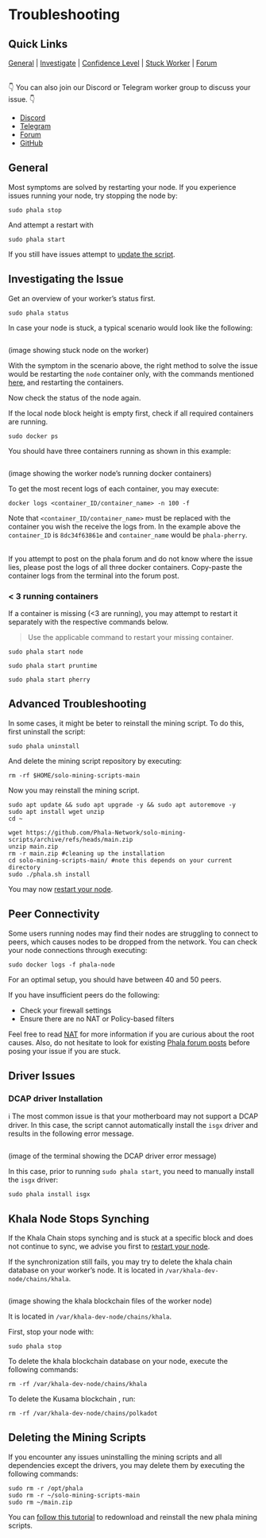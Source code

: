# Troubleshooting

## Quick Links <a href="#quick-links" id="quick-links"></a>

[General](https://github.com/Phala-Network/solo-mining-scripts#navigate) | [Investigate](https://github.com/Phala-Network/solo-mining-scripts#investigating-the-issue) | [Confidence Level](https://wiki.phala.network/en-us/mine/solo/4-0-faq/#confidence-level) | [Stuck Worker](https://github.com/Phala-Network/solo-mining-scripts/tree/main#khala-node-stops-synching) | [Forum](https://forum.phala.network/c/mai/42-category/42)

\
👇 You can also join our Discord or Telegram worker group to discuss your issue. 👇

* [Discord](https://discord.gg/C6E4hQjk)
* [Telegram](https://t.me/phalaworker)
* [Forum](https://forum.phala.network/c/mai/42-category/42)
* [GitHub](https://github.com/Phala-Network/solo-mining-scripts)

## General <a href="#general" id="general"></a>

Most symptoms are solved by restarting your node. If you experience issues running your node, try stopping the node by:

```
sudo phala stop
```

And attempt a restart with

```
sudo phala start
```

If you still have issues attempt to [update the script](solo-scripts-guidance/update-your-workers-node.md).

## Investigating the Issue <a href="#investigating-the-issue" id="investigating-the-issue"></a>

Get an overview of your worker’s status first.

```
sudo phala status
```

In case your node is stuck, a typical scenario would look like the following:

<figure><img src="https://user-images.githubusercontent.com/37558304/147273109-d4d1d5e3-5098-43d1-99f5-2ba995ecd1b6.png" alt=""><figcaption></figcaption></figure>

(image showing stuck node on the worker)

With the symptom in the scenario above, the right method to solve the issue would be restarting the `node` container only, with the commands mentioned [here](troubleshooting.md#general), and restarting the containers.

Now check the status of the node again.

If the local node block height is empty first, check if all required containers are running.

```
sudo docker ps
```

You should have three containers running as shown in this example:

<figure><img src="https://user-images.githubusercontent.com/37558304/145825263-50d69b7e-a7e1-45c9-9eca-cc2d7d3a6b69.png" alt=""><figcaption></figcaption></figure>

(image showing the worker node’s running docker containers)

To get the most recent logs of each container, you may execute:

```
docker logs <container_ID/container_name> -n 100 -f
```

Note that `<container_ID/container_name>` must be replaced with the container you wish the receive the logs from. In the example above the `container_ID` is `8dc34f63861e` and `container_name` would be `phala-pherry`.

\
If you attempt to post on the phala forum and do not know where the issue lies, please post the logs of all three docker containers. Copy-paste the container logs from the terminal into the forum post.

### < 3 running containers <a href="#3-running-containers" id="3-running-containers"></a>

If a container is missing (<3 are running), you may attempt to restart it separately with the respective commands below.

> Use the applicable command to restart your missing container.

```
sudo phala start node
```

```
sudo phala start pruntime
```

```
sudo phala start pherry
```

## Advanced Troubleshooting <a href="#advanced-troubleshooting" id="advanced-troubleshooting"></a>

In some cases, it might be beter to reinstall the mining script. To do this, first uninstall the script:

```
sudo phala uninstall
```

And delete the mining script repository by executing:

```
rm -rf $HOME/solo-mining-scripts-main
```

Now you may reinstall the mining script.

```
sudo apt update && sudo apt upgrade -y && sudo apt autoremove -y
sudo apt install wget unzip
cd ~
```

```
wget https://github.com/Phala-Network/solo-mining-scripts/archive/refs/heads/main.zip
unzip main.zip
rm -r main.zip #cleaning up the installation
cd solo-mining-scripts-main/ #note this depends on your current directory
sudo ./phala.sh install
```

You may now [restart your node](troubleshooting.md#general).

## Peer Connectivity <a href="#peer-connectivity" id="peer-connectivity"></a>

Some users running nodes may find their nodes are struggling to connect to peers, which causes nodes to be dropped from the network. You can check your node connections through executing:

```
sudo docker logs -f phala-node
```

For an optimal setup, you should have between 40 and 50 peers.

If you have insufficient peers do the following:

* Check your firewall settings
* Ensure there are no NAT or Policy-based filters

Feel free to read [NAT](https://en.wikipedia.org/wiki/Network\_address\_translation) for more information if you are curious about the root causes. Also, do not hesitate to look for existing [Phala forum posts](https://forum.phala.network/c/mai/42-category/42) before posing your issue if you are stuck.

## Driver Issues <a href="#driver-issues" id="driver-issues"></a>

### DCAP driver Installation <a href="#dcap-driver-installation" id="dcap-driver-installation"></a>

ℹ️ The most common issue is that your motherboard may not support a DCAP driver. In this case, the script cannot automatically install the `isgx` driver and results in the following error message.

<figure><img src="https://user-images.githubusercontent.com/37558304/143471619-1116c12f-7ef5-4313-93a5-51f3ed30c355.png" alt=""><figcaption></figcaption></figure>

(image of the terminal showing the DCAP driver error message)

In this case, prior to running `sudo phala start`, you need to manually install the `isgx` driver:

```
sudo phala install isgx
```

## Khala Node Stops Synching <a href="#khala-node-stops-synching" id="khala-node-stops-synching"></a>

If the Khala Chain stops synching and is stuck at a specific block and does not continue to sync, we advise you first to [restart your node](troubleshooting.md#general).

If the synchronization still fails, you may try to delete the khala chain database on your worker’s node. It is located in `/var/khala-dev-node/chains/khala`.

<figure><img src="https://user-images.githubusercontent.com/37558304/143770078-26a3c457-ce1d-447c-8e26-81ea0e1beb9b.png" alt=""><figcaption></figcaption></figure>

(image showing the khala blockchain files of the worker node)

It is located in `/var/khala-dev-node/chains/khala`.

First, stop your node with:

```
sudo phala stop
```

To delete the khala blockchain database on your node, execute the following commands:

```
rm -rf /var/khala-dev-node/chains/khala
```

To delete the Kusama blockchain , run:

```
rm -rf /var/khala-dev-node/chains/polkadot
```

## Deleting the Mining Scripts <a href="#deleting-the-mining-scripts" id="deleting-the-mining-scripts"></a>

If you encounter any issues uninstalling the mining scripts and all dependencies except the drivers, you may delete them by executing the following commands:

```
sudo rm -r /opt/phala
sudo rm -r ~/solo-mining-scripts-main
sudo rm ~/main.zip
```

You can [follow this tutorial](./) to redownload and reinstall the new phala mining scripts.
